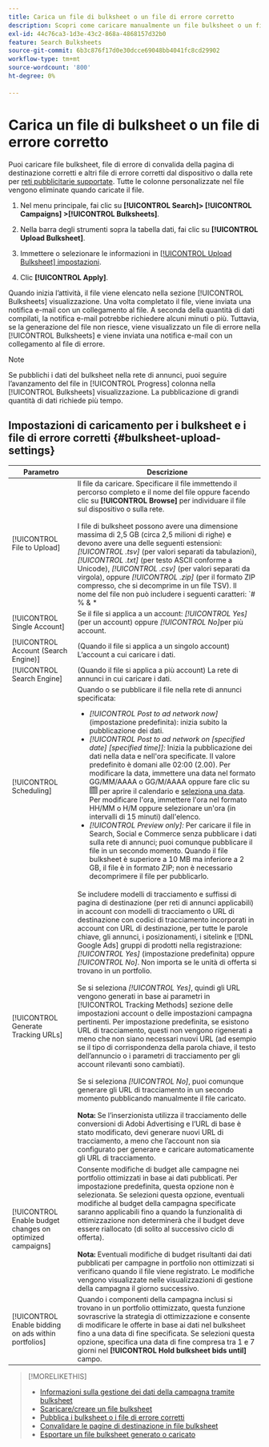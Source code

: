 ```yaml
---
title: Carica un file di bulksheet o un file di errore corretto
description: Scopri come caricare manualmente un file bulksheet o un file di errore di convalida della pagina di destinazione corretto.
exl-id: 44c76ca3-1d3e-43c2-868a-4868157d32b0
feature: Search Bulksheets
source-git-commit: 6b3c876f17d0e30dcce69048bb4041fc8cd29902
workflow-type: tm+mt
source-wordcount: '800'
ht-degree: 0%

---
```


# Carica un file di bulksheet o un file di errore corretto

Puoi caricare file bulksheet, file di errore di convalida della pagina di destinazione corretti e altri file di errore corretti dal dispositivo o dalla rete per [reti pubblicitarie supportate](bulksheet-about.md#bulksheet-functionality-by-network). Tutte le colonne personalizzate nel file vengono eliminate quando caricate il file.

1. Nel menu principale, fai clic su **[!UICONTROL Search]> [!UICONTROL Campaigns] >[!UICONTROL Bulksheets]**.

1. Nella barra degli strumenti sopra la tabella dati, fai clic su **[!UICONTROL Upload Bulksheet]**.

1. Immettere o selezionare le informazioni in [[!UICONTROL Upload Bulksheet] impostazioni](#bulksheet-upload-settings).

1. Clic **[!UICONTROL Apply]**.

Quando inizia l’attività, il file viene elencato nella sezione [!UICONTROL Bulksheets] visualizzazione. Una volta completato il file, viene inviata una notifica e-mail con un collegamento al file. A seconda della quantità di dati compilati, la notifica e-mail potrebbe richiedere alcuni minuti o più. Tuttavia, se la generazione del file non riesce, viene visualizzato un file di errore nella [!UICONTROL Bulksheets] e viene inviata una notifica e-mail con un collegamento al file di errore.

>[!NOTE]
>
>Se pubblichi i dati del bulksheet nella rete di annunci, puoi seguire l’avanzamento del file in [!UICONTROL Progress] colonna nella [!UICONTROL Bulksheets] visualizzazione. La pubblicazione di grandi quantità di dati richiede più tempo.

## Impostazioni di caricamento per i bulksheet e i file di errore corretti {#bulksheet-upload-settings}

| Parametro | Descrizione |
|----|----|
| [!UICONTROL File to Upload] | Il file da caricare. Specificare il file immettendo il percorso completo e il nome del file oppure facendo clic su <b>[!UICONTROL Browse]</b> per individuare il file sul dispositivo o sulla rete.<br><br>I file di bulksheet possono avere una dimensione massima di 2,5 GB (circa 2,5 milioni di righe) e devono avere una delle seguenti estensioni: <i>[!UICONTROL .tsv]</i> (per valori separati da tabulazioni), <i>[!UICONTROL .txt]</i> (per testo ASCII conforme a Unicode), <i>[!UICONTROL .csv]</i> (per valori separati da virgola), oppure <i>[!UICONTROL .zip]</i> (per il formato ZIP compresso, che si decomprime in un file TSV). Il nome del file non può includere i seguenti caratteri: `# % &amp; * | \ : &quot; &lt; &gt; . ? /`<br><br><b>Suggerimento</b> Per i dati che includono caratteri internazionali, utilizza i file in formato TSV o TXT. |
| [!UICONTROL Single Account] | Se il file si applica a un account: <i>[!UICONTROL Yes]</i> (per un account) oppure <i>[!UICONTROL No]</i>per più account. |
| [!UICONTROL Account (Search Engine)] | (Quando il file si applica a un singolo account) L’account a cui caricare i dati. |
| [!UICONTROL Search Engine] | (Quando il file si applica a più account) La rete di annunci in cui caricare i dati. |
| [!UICONTROL Scheduling] | Quando o se pubblicare il file nella rete di annunci specificata:<ul><li><i>[!UICONTROL Post to ad network now]</i> (impostazione predefinita): inizia subito la pubblicazione dei dati.</li><li><i>[!UICONTROL Post to ad network on \[specified date\] \[specified time\]]:</i> Inizia la pubblicazione dei dati nella data e nell&#39;ora specificate. Il valore predefinito è domani alle 02:00 (2.00). Per modificare la data, immettere una data nel formato GG/MM/AAAA o GG/M/AAAA oppure fare clic su ![Calendario](/help/search-social-commerce/assets/calendar.png "Calendario") per aprire il calendario e [seleziona una data](/help/search-social-commerce/common-tasks/navigation-editing-selection/calendar.md). Per modificare l&#39;ora, immettere l&#39;ora nel formato HH/MM o H/M oppure selezionare un&#39;ora (in intervalli di 15 minuti) dall&#39;elenco.</li><li><i>[!UICONTROL Preview only]:</i> Per caricare il file in Search, Social e Commerce senza pubblicare i dati sulla rete di annunci; puoi comunque pubblicare il file in un secondo momento. Quando il file bulksheet è superiore a 10 MB ma inferiore a 2 GB, il file è in formato ZIP; non è necessario decomprimere il file per pubblicarlo.</li></ul> |
| [!UICONTROL Generate Tracking URLs] | Se includere modelli di tracciamento e suffissi di pagina di destinazione (per reti di annunci applicabili) in account con modelli di tracciamento o URL di destinazione con codici di tracciamento incorporati in account con URL di destinazione, per tutte le parole chiave, gli annunci, i posizionamenti, i sitelink e [!DNL Google Ads] gruppi di prodotti nella registrazione: <i>[!UICONTROL Yes]</i> (impostazione predefinita) oppure <i>[!UICONTROL No]</i>. Non importa se le unità di offerta si trovano in un portfolio.<br><br>Se si seleziona <i>[!UICONTROL Yes]</i>, quindi gli URL vengono generati in base ai parametri in [!UICONTROL Tracking Methods] sezione delle impostazioni account o delle impostazioni campagna pertinenti. Per impostazione predefinita, se esistono URL di tracciamento, questi non vengono rigenerati a meno che non siano necessari nuovi URL (ad esempio se il tipo di corrispondenza della parola chiave, il testo dell’annuncio o i parametri di tracciamento per gli account rilevanti sono cambiati).<br><br>Se si seleziona <i>[!UICONTROL No]</i>, puoi comunque generare gli URL di tracciamento in un secondo momento pubblicando manualmente il file caricato.<br><br><b>Nota:</b> Se l’inserzionista utilizza il tracciamento delle conversioni di Adobi Advertising e l’URL di base è stato modificato, devi generare nuovi URL di tracciamento, a meno che l’account non sia configurato per generare e caricare automaticamente gli URL di tracciamento. |
| [!UICONTROL Enable budget changes on optimized campaigns] | Consente modifiche di budget alle campagne nei portfolio ottimizzati in base ai dati pubblicati. Per impostazione predefinita, questa opzione non è selezionata. Se selezioni questa opzione, eventuali modifiche al budget della campagna specificate saranno applicabili fino a quando la funzionalità di ottimizzazione non determinerà che il budget deve essere riallocato (di solito al successivo ciclo di offerta).<br><br><b>Nota:</b> Eventuali modifiche di budget risultanti dai dati pubblicati per campagne in portfolio non ottimizzati si verificano quando il file viene registrato. Le modifiche vengono visualizzate nelle visualizzazioni di gestione della campagna il giorno successivo. |
| [!UICONTROL Enable bidding on ads within portfolios] | Quando i componenti della campagna inclusi si trovano in un portfolio ottimizzato, questa funzione sovrascrive la strategia di ottimizzazione e consente di modificare le offerte in base ai dati nel bulksheet fino a una data di fine specificata. Se selezioni questa opzione, specifica una data di fine compresa tra 1 e 7 giorni nel **[!UICONTROL Hold bulksheet bids until]** campo. |

>[!MORELIKETHIS]
>
>* [Informazioni sulla gestione dei dati della campagna tramite bulksheet](bulksheet-about.md)
>* [Scaricare/creare un file bulksheet](bulksheet-download.md)
>* [Pubblica i bulksheet o i file di errore corretti](bulksheet-post.md)
>* [Convalidare le pagine di destinazione in file bulksheet](bulksheet-validate-landing-pages.md)
>* [Esportare un file bulksheet generato o caricato](bulksheet-export.md)
